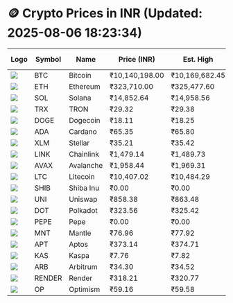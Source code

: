 # 🪙 Crypto Prices in INR (Updated: 2025-08-06 18:23:34)

| Logo | Symbol | Name       | Price (INR) | Est. High | Est. Low | Gross Profit | Fees | Net Profit | ROI % |
|------|--------|------------|-------------|-----------|----------|---------------|------|-------------|--------|
| ![](https://coin-images.coingecko.com/coins/images/1/large/bitcoin.png?1696501400) | BTC    | Bitcoin    | ₹10,140,198.00 | ₹10,169,682.45 | ₹10,110,713.55 | ₹583.23 | ₹200.00 | ₹383.23 | 0.38% |
| ![](https://coin-images.coingecko.com/coins/images/279/large/ethereum.png?1696501628) | ETH    | Ethereum   | ₹323,710.00 | ₹325,477.60 | ₹321,942.40 | ₹1,098.08 | ₹200.00 | ₹898.08 | 0.90% |
| ![](https://coin-images.coingecko.com/coins/images/4128/large/solana.png?1718769756) | SOL    | Solana     | ₹14,852.64 | ₹14,958.56 | ₹14,746.72 | ₹1,436.48 | ₹200.00 | ₹1,236.48 | 1.24% |
| ![](https://coin-images.coingecko.com/coins/images/1094/large/tron-logo.png?1696502193) | TRX    | TRON       | ₹29.32 | ₹29.38 | ₹29.26 | ₹379.30 | ₹200.00 | ₹179.30 | 0.18% |
| ![](https://coin-images.coingecko.com/coins/images/5/large/dogecoin.png?1696501409) | DOGE   | Dogecoin   | ₹18.11 | ₹18.25 | ₹17.97 | ₹1,603.03 | ₹200.00 | ₹1,403.03 | 1.40% |
| ![](https://coin-images.coingecko.com/coins/images/975/large/cardano.png?1696502090) | ADA    | Cardano    | ₹65.35 | ₹65.80 | ₹64.90 | ₹1,386.75 | ₹200.00 | ₹1,186.75 | 1.19% |
| ![](https://coin-images.coingecko.com/coins/images/100/large/fmpFRHHQ_400x400.jpg?1735231350) | XLM    | Stellar    | ₹35.21 | ₹35.42 | ₹35.00 | ₹1,191.38 | ₹200.00 | ₹991.38 | 0.99% |
| ![](https://coin-images.coingecko.com/coins/images/877/large/chainlink-new-logo.png?1696502009) | LINK   | Chainlink  | ₹1,479.14 | ₹1,489.73 | ₹1,468.55 | ₹1,442.03 | ₹200.00 | ₹1,242.03 | 1.24% |
| ![](https://coin-images.coingecko.com/coins/images/12559/large/Avalanche_Circle_RedWhite_Trans.png?1696512369) | AVAX   | Avalanche  | ₹1,958.44 | ₹1,969.31 | ₹1,947.57 | ₹1,116.62 | ₹200.00 | ₹916.62 | 0.92% |
| ![](https://coin-images.coingecko.com/coins/images/2/large/litecoin.png?1696501400) | LTC    | Litecoin   | ₹10,407.02 | ₹10,484.29 | ₹10,329.75 | ₹1,496.03 | ₹200.00 | ₹1,296.03 | 1.30% |
| ![](https://coin-images.coingecko.com/coins/images/11939/large/shiba.png?1696511800) | SHIB   | Shiba Inu  | ₹0.00 | ₹0.00 | ₹0.00 | ₹1,288.10 | ₹200.00 | ₹1,088.10 | 1.09% |
| ![](https://coin-images.coingecko.com/coins/images/12504/large/uniswap-logo.png?1720676669) | UNI    | Uniswap    | ₹858.38 | ₹863.48 | ₹853.28 | ₹1,195.39 | ₹200.00 | ₹995.39 | 1.00% |
| ![](https://coin-images.coingecko.com/coins/images/12171/large/polkadot.png?1696512008) | DOT    | Polkadot   | ₹323.56 | ₹325.42 | ₹321.70 | ₹1,155.42 | ₹200.00 | ₹955.42 | 0.96% |
| ![](https://coin-images.coingecko.com/coins/images/29850/large/pepe-token.jpeg?1696528776) | PEPE   | Pepe       | ₹0.00 | ₹0.00 | ₹0.00 | ₹1,667.81 | ₹200.00 | ₹1,467.81 | 1.47% |
| ![](https://coin-images.coingecko.com/coins/images/30980/large/Mantle-Logo-mark.png?1739213200) | MNT    | Mantle     | ₹76.96 | ₹77.92 | ₹76.00 | ₹2,514.32 | ₹200.00 | ₹2,314.32 | 2.31% |
| ![](https://coin-images.coingecko.com/coins/images/26455/large/aptos_round.png?1696525528) | APT    | Aptos      | ₹373.14 | ₹374.71 | ₹371.57 | ₹844.52 | ₹200.00 | ₹644.52 | 0.64% |
| ![](https://coin-images.coingecko.com/coins/images/25751/large/kaspa-icon-exchanges.png?1696524837) | KAS    | Kaspa      | ₹7.76 | ₹7.82 | ₹7.70 | ₹1,519.18 | ₹200.00 | ₹1,319.18 | 1.32% |
| ![](https://coin-images.coingecko.com/coins/images/16547/large/arb.jpg?1721358242) | ARB    | Arbitrum   | ₹34.30 | ₹34.52 | ₹34.07 | ₹1,320.62 | ₹200.00 | ₹1,120.62 | 1.12% |
| ![](https://coin-images.coingecko.com/coins/images/11636/large/rndr.png?1696511529) | RENDER | Render     | ₹318.21 | ₹320.77 | ₹315.65 | ₹1,622.37 | ₹200.00 | ₹1,422.37 | 1.42% |
| ![](https://coin-images.coingecko.com/coins/images/25244/large/Optimism.png?1696524385) | OP     | Optimism   | ₹59.16 | ₹59.58 | ₹58.74 | ₹1,424.89 | ₹200.00 | ₹1,224.89 | 1.22% |
